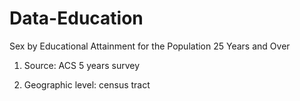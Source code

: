 # Data-Education
Sex by Educational Attainment for the Population 25 Years and Over

1. Source: ACS 5 years survey

2. Geographic level: census tract

